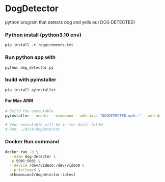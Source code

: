 # DogDetector
python program that detects dog and yells out DOG DETECTED!


### Python install (python3.10 env)
`pip install -r requirements.txt`
### Run python app with
`python dog_detector.py`

### build with pyinstaller

`pip install pyinstaller`

#### For Mac ARM

```bash
# Build the executable
pyinstaller --onedir --windowed --add-data "DOGDETECTED.mp3:." --add-data "yolov8n.pt:." --add-data "Info.plist:." --hidden-import=ultralytics --hidden-import=PIL --hidden-import=PIL._tkinter_finder --collect-all ultralytics --collect-all torch --collect-all torchvision --name "DogDetector" --osx-bundle-identifier "com.dogdetector.app" dog_detector.py

# Your executable will be in the dist/ folder
# Run: ./dist/DogDetector
```


### Docker Run command

```bash
docker run -d \
  --name dog-detector \
  -p 5001:5001 \
  --device /dev/video0:/dev/video0 \
  --privileged \
  athomasson2/dogdetector:latest
```
